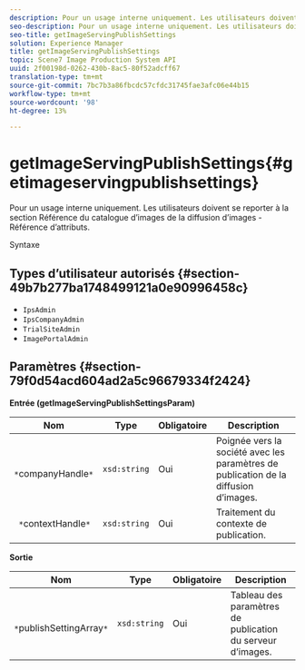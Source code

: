 ```yaml
---
description: Pour un usage interne uniquement. Les utilisateurs doivent se reporter à la section Référence du catalogue d’images de la diffusion d’images - Référence d’attributs.
seo-description: Pour un usage interne uniquement. Les utilisateurs doivent se reporter à la section Référence du catalogue d’images de la diffusion d’images - Référence d’attributs.
seo-title: getImageServingPublishSettings
solution: Experience Manager
title: getImageServingPublishSettings
topic: Scene7 Image Production System API
uuid: 2f00198d-0262-430b-8ac5-80f52adcff67
translation-type: tm+mt
source-git-commit: 7bc7b3a86fbcdc57cfdc31745fae3afc06e44b15
workflow-type: tm+mt
source-wordcount: '98'
ht-degree: 13%

---
```



# getImageServingPublishSettings{#getimageservingpublishsettings}

Pour un usage interne uniquement. Les utilisateurs doivent se reporter à la section Référence du catalogue d’images de la diffusion d’images - Référence d’attributs.

Syntaxe

## Types d’utilisateur autorisés {#section-49b7b277ba1748499121a0e90996458c}

* `IpsAdmin`
* `IpsCompanyAdmin`
* `TrialSiteAdmin`
* `ImagePortalAdmin`

## Paramètres {#section-79f0d54acd604ad2a5c96679334f2424}

**Entrée (getImageServingPublishSettingsParam)**

| Nom | Type | Obligatoire | Description |
|---|---|---|---|
| ` *`companyHandle`*` | `xsd:string` | Oui | Poignée vers la société avec les paramètres de publication de la diffusion d’images. |
| ` *`contextHandle`*` | `xsd:string` | Oui | Traitement du contexte de publication. |

**Sortie**

| Nom | Type | Obligatoire | Description |
|---|---|---|---|
| ` *`publishSettingArray`*` | `xsd:string` | Oui | Tableau des paramètres de publication du serveur d’images. |


